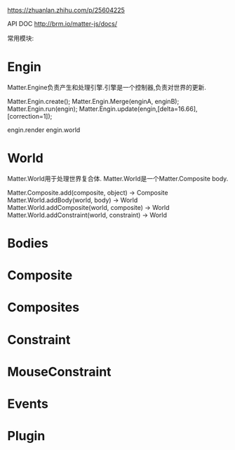 https://zhuanlan.zhihu.com/p/25604225

API DOC
http://brm.io/matter-js/docs/

常用模块:
# Engin
Matter.Engine负责产生和处理引擎.引擎是一个控制器,负责对世界的更新.

Matter.Engin.create();
Matter.Engin.Merge(enginA, enginB);
Matter.Engin.run(engin);
Matter.Engin.update(engin,[delta=16.66],[correction=1]);

engin.render
engin.world

# World
Matter.World用于处理世界复合体.
Matter.World是一个Matter.Composite body.

Matter.Composite.add(composite, object) → Composite
Matter.World.addBody(world, body) → World
Matter.World.addComposite(world, composite) → World
Matter.World.addConstraint(world, constraint) → World



# Bodies
# Composite
# Composites
# Constraint
# MouseConstraint
# Events
# Plugin
